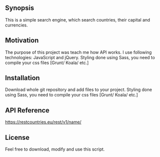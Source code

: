 ## Synopsis

This is a simple search engine, which search countries, their capital and currencies. 

## Motivation

The purpose of this project was teach me how API works. I use following technologies: JavaScript and jQuery. Styling done using Sass, you need to compile your css files [Grunt/ Koala/ etc.]

## Installation

Download whole git repository and add files to your project. Styling done using Sass, you need to compile your css files [Grunt/ Koala/ etc.]

## API Reference

https://restcountries.eu/rest/v1/name/

## License

Feel free to download, modify and use this script.
